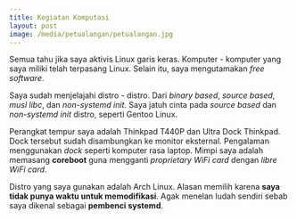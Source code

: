 ```yaml
---
title: Kegiatan Komputasi
layout: post
image: /media/petualangan/petualangan.jpg
---
```


Semua tahu jika saya aktivis Linux garis keras. Komputer - komputer yang saya miliki telah terpasang Linux. Selain itu, saya mengutamakan _free software_. 

Saya sudah menjelajahi distro - distro. Dari _binary based_, _source based_, _musl libc_, dan _non-systemd init_. Saya jatuh cinta pada _source based_ dan _non-systemd init_ distro, seperti Gentoo Linux.


Perangkat tempur saya adalah Thinkpad T440P dan Ultra Dock Thinkpad. Dock tersebut sudah disambungkan ke monitor eksternal. Pengalaman menggunakan _dock_ seperti komputer rasa laptop. Mimpi saya adalah memasang **coreboot** guna mengganti *proprietary WiFi card* dengan *libre WiFi card*.

Distro yang saya gunakan adalah Arch Linux. Alasan memilih karena **saya tidak punya waktu untuk memodifikasi**. Agak menelan ludah sendiri sebab saya dikenal sebagai **pembenci systemd**.


